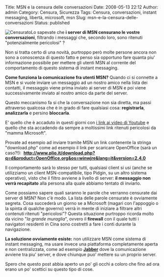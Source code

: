Title: MSN e la censura delle conversazioni
Date: 2008-05-13 22:12
Author: admin
Category: Censura, Sicurezza
Tags: Censura, conversazioni, instant messaging, libertà, microsoft, msn
Slug: msn-e-la-censura-delle-conversazioni
Status: published

![Censurato](http://www.andreagrandi.it/wp-content/uploads/2008/05/censura.thumbnail.jpg)Lo
sapevate che **i server di MSN censurano le vostre conversazioni**,
filtrando i messaggi che, secondo loro, sono ritenuti "potenzialmente
pericolosi" ?

Non si tratta certo di una novità, purtroppo però molte persone ancora
non sono a conoscenza di questo fatto e penso sia opportuno fare quanta
piu' informazione possibile per mettere gli utenti MSN al corrente del
comportamento di questo sistema di instant messaging.

**Come funziona la comunicazione fra utenti MSN?** Quando ci si connette
a MSN e si vuole inviare un messaggio ad un nostro amico nella lista dei
contatti, il messaggio viene prima inviato ai server di MSN e poi viene
successivamente inviato al nostro amico da parte del server.

Questo meccanismo fa si che la conversazione non sia diretta, ma passi
attraverso qualcosa che è in grado di fare qualsiasi cosa:
**registrarla**, **analizzarla** e persino **bloccarla**.

E' quello che è accaduto in questi giorni con [i link ai video di
Youtube](http://www.betadaily.com/2008/05/10/microsoft-starts-blocking-youtube-links-from-being-shared-on-msn-and-windows-live-messenger/)
e quello che sta accadendo da sempre a moltissimi link ritenuti
pericolosi da "mamma Microsoft".

Provate ad esempio ad inviare tramite MSN un link contenente la stringa
"download.php" come ad esempio il link per scaricare OpenOffice (sarà un
caso?!): 
**http://www.plio.it/download.php?q=d&product=OpenOffice.org&os=winwjre&lang=it&version=2.4.0**

Il comportamento sarà lo stesso per tutti, qualsiasi client si usi
(anche se utilizziamo un client MSN-compatibile, tipo Pidgin, su un
altro sistema operativo), visto che il filtro avviene a livello di
server: **il messaggio non verrà recapitato** alla persona alla quale
abbiamo tentato di inviarlo.

Come possiamo sapere quali saranno le parole che verranno censurate dai
server di MSN? Non c'è modo. La lista delle parole censurate è
ovviamente segreta. Cosa succederà un giorno se a Microsoft (magari con
l'appoggio o la spinta di qualche governo) verrà in mente di iniziare a
filtrare altri contenuti ritenuti "pericolosi"? Questa situazione
purtroppo ricorda molto da vicino "*la grande muraglia*", ovvero il
**firewall** con il quale tutti i navigatori residenti in Cina sono
costretti a fare i conti durante la navigazione.

**La soluzione ovviamente esiste:** non utilizzare MSN come sistema di
instant messaging, ma usare invece una piattaforma completamente aperta
e non centralizzata, come ad esempio
[**Jabber**](http://www.jabber.org/) dove la comunicazione avviene tra
piu' server, e dove chiunque puo' mettere su un proprio server.

Spero che questo post abbia aperto un po' gli occhi a coloro che fino ad
ora erano un po' scettici su questo tipo di cose.
